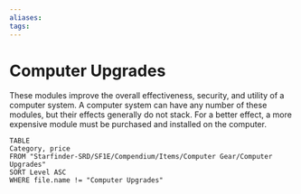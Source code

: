 ```yaml
---
aliases: 
tags: 
---
```


# Computer Upgrades

These modules improve the overall effectiveness, security, and utility of a computer system. A computer system can have any number of these modules, but their effects generally do not stack. For a better effect, a more expensive module must be purchased and installed on the computer.

``` dataview
TABLE
Category, price
FROM "Starfinder-SRD/SF1E/Compendium/Items/Computer Gear/Computer Upgrades"
SORT Level ASC
WHERE file.name != "Computer Upgrades"
```

